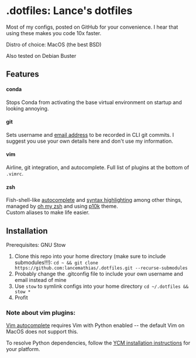 # .dotfiles: Lance's dotfiles

Most of my configs, posted on GitHub for your convenience. I hear that using these makes you code 10x faster.



Distro of choice: MacOS (the best BSD)

Also tested on Debian Buster

## Features

#### conda  
Stops Conda from activating the base virtual environment on startup and looking annoying.  

#### git  
Sets username and [email address](https://docs.github.com/en/account-and-profile/setting-up-and-managing-your-github-user-account/managing-email-preferences/setting-your-commit-email-address) to be recorded in CLI git commits. I suggest you use your own details here and don't use my information. 

#### vim
Airline, git integration, and autocomplete. Full list of plugins at the bottom of `.vimrc`. 

#### zsh  
Fish-shell-like [autocomplete](https://github.com/zsh-users/zsh-autosuggestions) and [syntax highlighting](https://github.com/zsh-users/zsh-syntax-highlighting) among other things, managed by [oh my zsh](https://github.com/ohmyzsh/ohmyzsh) and using [p10k](https://github.com/romkatv/powerlevel10k) theme.  
Custom aliases to make life easier.

## Installation

Prerequisites: GNU Stow

1. Clone this repo into your home directory (make sure to include submodules!!!): ```cd ~ && git clone https://github.com:lancemathias/.dotfiles.git --recurse-submodules```
2. Probably change the .gitconfig file to include your own username and email instead of mine
3. Use `stow` to symlink configs into your home directory ```cd ~/.dotfiles && stow *```
4. Profit

### Note about vim plugins: 
[Vim autocomplete](https://github.com/ycm-core/YouCompleteMe) requires Vim with Python enabled -- the default Vim on MacOS does not support this.

To resolve Python dependencies, follow the [YCM installation instructions](https://github.com/ycm-core/YouCompleteMe#installation) for your platform.

 
